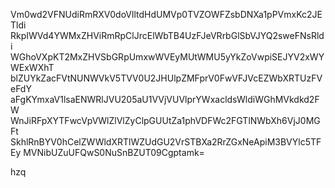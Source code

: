 Vm0wd2VFNUdiRmRXV0doVlltdHdUMVp0TVZOWFZsbDNXa1pPVmxKc2JETldi
RkpIWVd4YWMxZHViRmRpClJrcElWbTB4UzFJeVRrbGlSbVJYQ2sweFNsRldi
WGhoVXpKT2MxZHVSbGRpUmxwWVEyMUtWMU5yYkZoVwpiSEJYV2xWYWExWXhT
blZUYkZacFVtNUNWVkV5TVV0U2JHUlpZMFprV0FwVFJVcEZWbXRTUzFVeFdY
aFgKYmxaV1lsaENWRlJVU205aU1VVjVUVlprYWxacldsWldiWGhMVkdkd2FW
WnJiRFpXYTFwcVpVWlZlVlZyClpGUUtZa1phVDFWc2FGTlNWbXh6VjJ0MGFt
SkhlRnBYV0hCelZWWldXRTlWZUdGU2VrSTBXa2RrZGxNeApiM3BVYlc5TFEy
MVNibUZuUFQwS0NuSnBZUT09Cgptamk=

hzq